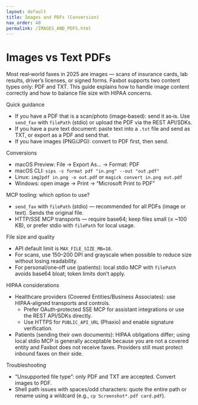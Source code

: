 ```yaml
---
layout: default
title: Images and PDFs (Conversion)
nav_order: 40
permalink: /IMAGES_AND_PDFS.html
---
```


# Images vs Text PDFs

Most real‑world faxes in 2025 are images — scans of insurance cards, lab results, driver’s licenses, or signed forms. Faxbot supports two content types only: PDF and TXT. This guide explains how to handle image content correctly and how to balance file size with HIPAA concerns.

Quick guidance
- If you have a PDF that is a scan/photo (image‑based): send it as‑is. Use `send_fax` with `filePath` (stdio) or upload the PDF via the REST API/SDKs.
- If you have a pure text document: paste text into a `.txt` file and send as TXT, or export as a PDF and send that.
- If you have images (PNG/JPG): convert to PDF first, then send.

Conversions
- macOS Preview: File → Export As… → Format: PDF
- macOS CLI: `sips -s format pdf "in.png" --out "out.pdf"`
- Linux: `img2pdf in.png -o out.pdf` or `magick convert in.png out.pdf`
- Windows: open image → Print → “Microsoft Print to PDF”

MCP tooling: which option to use?
- `send_fax` with `filePath` (stdio) — recommended for all PDFs (image or text). Sends the original file.
- HTTP/SSE MCP transports — require base64; keep files small (≤ ~100 KB), or prefer stdio with `filePath` for local usage.

File size and quality
- API default limit is `MAX_FILE_SIZE_MB=10`.
- For scans, use 150–200 DPI and grayscale when possible to reduce size without losing readability.
- For personal/one‑off use (patients): local stdio MCP with `filePath` avoids base64 bloat; token limits don’t apply.

HIPAA considerations
- Healthcare providers (Covered Entities/Business Associates): use HIPAA‑aligned transports and controls.
  - Prefer OAuth‑protected SSE MCP for assistant integrations or use the REST API/SDKs directly.
  - Use HTTPS for `PUBLIC_API_URL` (Phaxio) and enable signature verification.
- Patients (sending their own documents): HIPAA obligations differ; using local stdio MCP is generally acceptable because you are not a covered entity and Faxbot does not receive faxes. Providers still must protect inbound faxes on their side.

Troubleshooting
- “Unsupported file type”: only PDF and TXT are accepted. Convert images to PDF.
- Shell path issues with spaces/odd characters: quote the entire path or rename using a wildcard (e.g., `cp Screenshot*.pdf card.pdf`).
